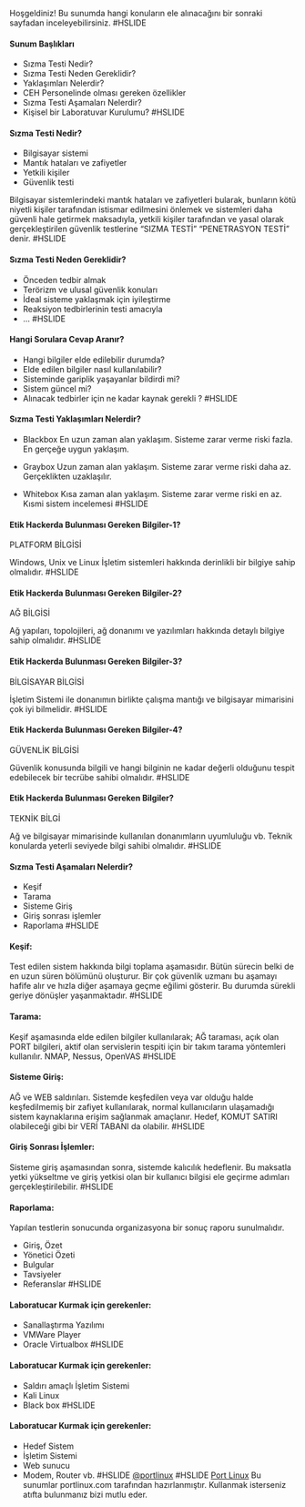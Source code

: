 Hoşgeldiniz!
Bu sunumda hangi konuların ele alınacağını bir sonraki sayfadan inceleyebilirsiniz.
#HSLIDE
#### Sunum Başlıkları
* Sızma Testi Nedir?
* Sızma Testi Neden Gereklidir?
* Yaklaşımları Nelerdir?
* CEH Personelinde olması gereken özellikler
* Sızma Testi Aşamaları Nelerdir?
* Kişisel bir Laboratuvar Kurulumu?
#HSLIDE
#### Sızma Testi Nedir?
* Bilgisayar sistemi
* Mantık hataları ve zafiyetler
* Yetkili kişiler
* Güvenlik testi

Bilgisayar sistemlerindeki mantık hataları ve zafiyetleri bularak, bunların kötü niyetli kişiler tarafından istismar edilmesini önlemek ve sistemleri daha güvenli hale getirmek maksadıyla, yetkili kişiler tarafından ve yasal olarak gerçekleştirilen güvenlik testlerine “SIZMA TESTİ” “PENETRASYON TESTİ” denir.
#HSLIDE
#### Sızma Testi Neden Gereklidir?
* Önceden tedbir almak
* Terörizm ve ulusal güvenlik konuları
* İdeal sisteme yaklaşmak için iyileştirme
* Reaksiyon tedbirlerinin testi amacıyla
* ...
#HSLIDE
#### Hangi Sorulara Cevap Aranır?
* Hangi bilgiler elde edilebilir durumda?
* Elde edilen bilgiler nasıl kullanılabilir?
* Sisteminde gariplik yaşayanlar bildirdi mi?
* Sistem güncel mi?
* Alınacak tedbirler için ne kadar kaynak gerekli  ?
#HSLIDE
#### Sızma Testi Yaklaşımları Nelerdir?
* Blackbox
En uzun zaman alan yaklaşım. Sisteme zarar verme riski fazla. En gerçeğe uygun yaklaşım.

* Graybox
Uzun zaman alan yaklaşım. Sisteme zarar verme riski daha az. Gerçeklikten uzaklaşılır.

* Whitebox
Kısa zaman alan yaklaşım. Sisteme zarar verme riski en az. Kısmi sistem incelemesi
#HSLIDE
#### Etik Hackerda Bulunması Gereken Bilgiler-1?
PLATFORM BİLGİSİ

Windows, Unix ve Linux İşletim sistemleri hakkında derinlikli bir bilgiye sahip olmalıdır.
#HSLIDE
#### Etik Hackerda Bulunması Gereken Bilgiler-2?
AĞ BİLGİSİ

Ağ yapıları, topolojileri, ağ donanımı ve yazılımları hakkında detaylı bilgiye sahip olmalıdır.
#HSLIDE
#### Etik Hackerda Bulunması Gereken Bilgiler-3?
BİLGİSAYAR BİLGİSİ

İşletim Sistemi ile donanımın birlikte çalışma mantığı ve bilgisayar mimarisini çok iyi bilmelidir.
#HSLIDE
#### Etik Hackerda Bulunması Gereken Bilgiler-4?
GÜVENLİK BİLGİSİ

Güvenlik konusunda bilgili ve hangi bilginin ne kadar değerli olduğunu tespit edebilecek bir tecrübe sahibi olmalıdır.
#HSLIDE
#### Etik Hackerda Bulunması Gereken Bilgiler?
TEKNİK BİLGİ

Ağ ve bilgisayar mimarisinde kullanılan donanımların uyumluluğu vb. Teknik konularda yeterli seviyede bilgi sahibi olmalıdır.
#HSLIDE
#### Sızma Testi Aşamaları Nelerdir?
* Keşif
* Tarama
* Sisteme Giriş
* Giriş sonrası işlemler
* Raporlama
#HSLIDE
#### Keşif:
Test edilen sistem hakkında bilgi toplama aşamasıdır. Bütün sürecin belki de en uzun süren bölümünü oluşturur. Bir çok güvenlik uzmanı bu aşamayı hafife alır ve hızla diğer aşamaya geçme eğilimi gösterir. Bu durumda sürekli geriye dönüşler yaşanmaktadır. 
#HSLIDE
#### Tarama:
Keşif aşamasında elde edilen bilgiler kullanılarak;
AĞ taraması, açık olan PORT bilgileri, aktif olan servislerin tespiti için bir takım tarama yöntemleri kullanılır.
NMAP, Nessus, OpenVAS
#HSLIDE
#### Sisteme Giriş:
AĞ ve WEB saldırıları. Sistemde keşfedilen veya var olduğu halde keşfedilmemiş bir zafiyet kullanılarak, normal kullanıcıların ulaşamadığı sistem kaynaklarına erişim sağlanmak amaçlanır. Hedef, KOMUT SATIRI olabileceği gibi bir VERİ TABANI da olabilir. 
#HSLIDE
#### Giriş Sonrası İşlemler:
Sisteme giriş aşamasından sonra, sistemde kalıcılık hedeflenir. Bu maksatla yetki yükseltme ve giriş yetkisi olan bir kullanıcı bilgisi ele geçirme adımları gerçekleştirilebilir.
#HSLIDE
#### Raporlama:
Yapılan testlerin sonucunda organizasyona bir sonuç raporu sunulmalıdır. 

* Giriş, Özet
* Yönetici Özeti
* Bulgular
* Tavsiyeler
* Referanslar
#HSLIDE
#### Laboratucar Kurmak için gerekenler:
* Sanallaştırma Yazılımı
 * VMWare Player
 * Oracle Virtualbox
#HSLIDE
#### Laboratucar Kurmak için gerekenler:
* Saldırı amaçlı İşletim Sistemi
 * Kali Linux
 * Black box
#HSLIDE
#### Laboratucar Kurmak için gerekenler:
* Hedef Sistem
 * İşletim Sistemi
 * Web sunucu
 * Modem, Router vb. 
#HSLIDE
<a href="https://www.twitter.com/portlinux" target="_blank">@portlinux</a>
#HSLIDE
[Port Linux](http://www.portlinux.com)
Bu sunumlar portlinux.com tarafından hazırlanmıştır. Kullanmak isterseniz atıfta bulunmanız bizi mutlu eder.
